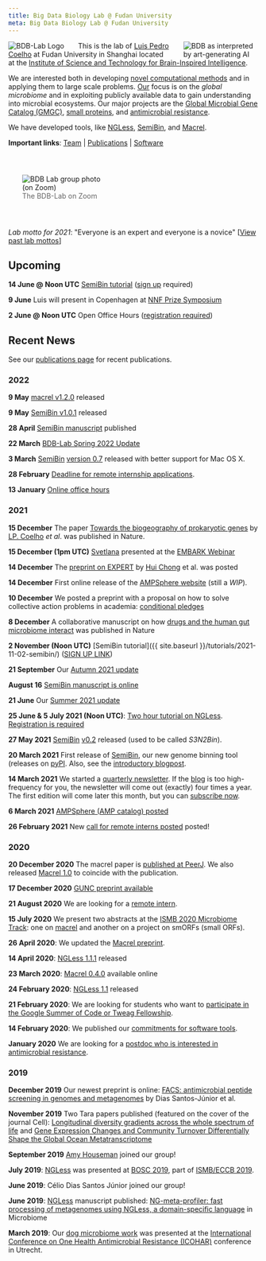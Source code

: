 ```yaml
---
title: Big Data Biology Lab @ Fudan University
meta: Big Data Biology Lab @ Fudan University
---
```


<div style="float:left; padding-right: 2em">
<img src="/images/big-data-biology-circle.png" alt="BDB-Lab Logo" />
</div>

<div style="float: right; padding-left: 2em; max-width: 30%">
    <img src="/images/big-data-biology-lab_dream.jpeg" style="max-width: 100%" alt="BDB as interpreted by art-generating AI" />
</div>


This is the lab of [Luis Pedro Coelho](https://luispedro.org) at Fudan
University in Shanghai located at the [Institute of Science and Technology for
Brain-Inspired Intelligence](http://istbi.fudan.edu.cn).

We are interested both in developing [novel computational methods](/software)
and in applying them to large scale problems. [Our](/people) focus is on the
_global microbiome_ and in exploiting publicly available data to gain
understanding into microbial ecosystems. Our major projects are the [Global
Microbial Gene Catalog (GMGC)](/project/gmgc), [small
proteins](/project/small_orfs), and [antimicrobial
resistance](/project/embark).

We have developed tools, like [NGLess](https://ngless.embl.de),
[SemiBin](https://semibin.rtfd.io/), and [Macrel](/software/macrel).

**Important links**: [Team](/people/) | [Publications](/papers) | [Software](/software)

<div style="padding: 2em;">
    <p>
    <img src="/images/BDB-Lab.jpeg" style="max-width: 40%" alt="BDB Lab group photo (on Zoom)" />
    <br /> <span style="color: #666666">The BDB-Lab on Zoom</span></p>
</div>

_Lab motto for 2021_: "Everyone is an expert and everyone is a novice"
\[[View past lab mottos](/mottos)\]

<div style="clear : both" />

## Upcoming

**14 June @ Noon UTC** [SemiBin tutorial](/tutorials/2022-06-14_SemiBin) ([sign
up](https://bit.ly/2022-06-14_semibin-tutorial) required)

**9 June** Luis will present in Copenhagen at [NNF Prize
Symposium](https://www.tilmeld.dk/novozymesprize/conference)

**2 June @ Noon UTC** Open Office Hours ([registration
required](https://us02web.zoom.us/meeting/register/tZIlc-qpqzMiG9RNqWXchILK34JSfqwKUDKA))

## Recent News

See our [publications page](papers/) for recent publications.

### 2022

**9 May** [macrel v1.2.0](https://macrel.readthedocs.io/en/latest/whatsnew/)
released

**9 May** [SemiBin v1.0.1](https://semibin.readthedocs.io/en/latest/whatsnew/)
released

**28 April** [SemiBin
manuscript](https://www.nature.com/articles/s41467-022-29843-y) published

**22 March** [BDB-Lab Spring 2022
Update](https://bigdatabiology.substack.com/p/bdb-lab-spring-2022-update)

**3 March** [SemiBin](https://semibin.rtfd.io/) [version
0.7](https://github.com/BigDataBiology/SemiBin/releases/tag/v0.7.0) released
with better support for Mac OS X.

**28 February** [Deadline for remote internship
applications](/positions/remote-internships).


**13 January** [Online office
hours](https://us02web.zoom.us/meeting/register/tZEqf-qsqjIsHNJlxpdyzjPPy5s42_D2l9PQ)


### 2021

**15 December** The paper [Towards the biogeography of prokaryotic
genes](https://www.nature.com/articles/s41586-021-04233-4) by
[LP. Coelho](/person/luis_pedro_coelho) _et al_. was published in Nature.

**15 December (1pm UTC)** [Svetlana](/person/svetlana_ugarcina_perovic)
presented at the [EMBARK
Webinar](https://gu-se.zoom.us/webinar/register/WN_b9HLaCKSQRG163vgRGYbKg)

**14 December** The [preprint on EXPERT](https://doi.org/10.1101/2021.01.29.428751) by [Hui Chong](/person/hui_chong) et al. was posted

**14 December** First online release of the [AMPSphere website](https://ampsphere.big-data-biology.org/) (still a _WIP_).

**10 December** We posted a preprint with a proposal on how to solve collective action problems in academia: [conditional pledges](/paper/2021_open_code_pledge)

**8 December** A collaborative manuscript on how [drugs and the human gut microbiome interact](/paper/2021_metacardis) was published in Nature

**2 November (Noon UTC)** [SemiBin tutorial]({{ site.baseurl }}/tutorials/2021-11-02-semibin/) ([SIGN UP LINK](https://forms.gle/7Bvya97wiFpfa5927))

**21 September** Our [Autumn 2021
update](https://bigdatabiology.substack.com/p/autumn-2021-update)

**August 16** [SemiBin manuscript is online](https://www.biorxiv.org/content/10.1101/2021.08.16.456517v1)

**21 June** Our [Summer 2021
update](https://bigdatabiology.substack.com/p/summer-2021-update)

**25 June &amp; 5 July 2021 (Noon UTC)**: [Two hour tutorial on
NGLess](tutorials/2021-06-25-ngless/). [Registration is
required](https://forms.gle/LVHmaVBA145XRVbc8)


**27 May 2021** [SemiBin](https://github.com/BigDataBiology/SemiBin/)
[v0.2](https://pypi.org/project/SemiBin) released (used to be called
_S3N2Bin_).

**20 March 2021** First release of
[SemiBin](https://github.com/BigDataBiology/SemiBin/), our new genome binning
tool (releases on [pyPI](https://pypi.org/project/SemiBin). Also, see the
[introductory blogpost](https://big-data-biology.org/blog/2021/03/24/S3N2Bin/).

**14 March 2021** We started a [quarterly
newsletter](https://bigdatabiology.substack.com/). If the [blog](posts/) is too
high-frequency for you, the newsletter will come out (exactly) four times a
year. The first edition will come later this month, but you can [subscribe
now](https://bigdatabiology.substack.com/).

**6 March 2021** [AMPSphere (AMP catalog)
posted](https://10.5281/zenodo.4574468)

**26 February 2021** New [call for remote interns
posted](positions/remote-internships) posted!

### 2020

**20 December 2020** The macrel paper is [published at
PeerJ](https://peerj.com/articles/10555/). We also released [Macrel
1.0](https://github.com/BigDataBiology/macrel/releases/tag/v1.0.0) to coincide
with the publication.

**17 December 2020** [GUNC preprint
available](https://doi.org/10.1101/2020.12.16.422776)

**21 August 2020** We are looking for a [remote
intern](positions/remote-internships/).

**15 July 2020** We present two abstracts at the [ISMB 2020 Microbiome
Track](https://www.iscb.org/cms_addon/conferences/ismb2020/tracks/microbiomecosi):
one on [macrel](https://big-data-biology.org/software/macrel) and another on a
project on smORFs (small ORFs).

**26 April 2020**: We updated the [Macrel
preprint](https://www.biorxiv.org/content/10.1101/2019.12.17.880385v3).

**14 April 2020**: [NGLess
1.1.1](https://ngless.embl.de/whatsnew.html#version-1-1-1) released

**23 March 2020**: [Macrel 0.4.0](https://big-data-biology.org/software/macrel)
available online

**24 February 2020**: [NGLess
1.1](https://ngless.embl.de/whatsnew.html#version-1-1-0) released

**21 February 2020**: We are looking for students who want to [participate in
the Google Summer of Code or Tweag Fellowship](positions/gsoc-tweag/).

**14 February 2020**: We published our [commitments for software
tools](software/commitments/).

**January 2020** We are looking for a [postdoc who is interested in
antimicrobial resistance](positions/pd-embark/).

### 2019

**December 2019** Our newest preprint is online: [FACS: antimicrobial peptide
screening in genomes and
metagenomes](https://doi.org/10.1101/2019.12.17.880385) by Dias Santos-Júnior
et al.

**November 2019** Two Tara papers published (featured on the cover of the
journal Cell): [Longitudinal diversity gradients across the whole spectrum of
life](https://doi.org/10.1016/j.cell.2019.10.008) and [Gene Expression Changes
and Community Turnover Differentially Shape the Global Ocean
Metatranscriptome](https://doi.org/10.1016/j.cell.2019.10.014)

**September 2019** [Amy Houseman](https://twitter.com/amyhouseman__) joined our
group!

**July 2019**: [NGLess](https://ngless.embl.de) was presented at [BOSC
2019](https://www.open-bio.org/events/bosc/), part of [ISMB/ECCB
2019](https://www.iscb.org/ismbeccb2019).

**June 2019**: Célio Dias Santos Júnior joined our group!

**June 2019**: [NGLess](https://ngless.embl.de) manuscript published:
[NG-meta-profiler: fast processing of metagenomes using NGLess, a
domain-specific
language](https://microbiomejournal.biomedcentral.com/articles/10.1186/s40168-019-0684-8)
in Microbiome

**March 2019**: Our [dog microbiome
work](https://doi.org/10.1186/s40168-018-0450-3) was presented at the
[International Conference on One Health Antimicrobial Resistance
(ICOHAR)](http://www.icohar2019.org/icohar2019.html) conference in Utrecht.

